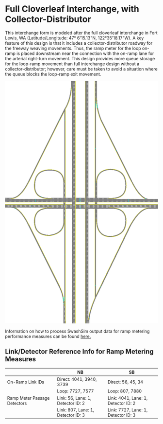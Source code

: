 ﻿# Full Cloverleaf Interchange, with Collector-Distributor

This interchange form is modeled after the full cloverleaf interchange in Fort Lewis, WA (Latitude/Longitude: 47° 6'15.13"N, 122°35'18.17"W). A key feature of this design is that it includes a collector-distributor roadway for the freeway weaving movements. Thus, the ramp meter for the loop on-ramp is placed downstream near the connection with the on-ramp lane for the arterial right-turn movement. This design provides more queue storage for the loop-ramp movement than full interchange design without a collector-distributor; however, care must be taken to avoid a situation where the queue blocks the loop-ramp exit movement.

<img src="FullClo_with C-D_Network_Graphic.png"/>

Information on how to process SwashSim output data for ramp metering performance measures can be found [here.](https://swashsim.miraheze.org/wiki/Tutorial_Ramp_Metering_Measures)

## Link/Detector Reference Info for Ramp Metering Measures 

|              |   NB   |   SB   |
|--------------|--------|--------|
| On-Ramp Link IDs  | Direct: 4041, 3940, 3739 | Direct: 56, 45, 34 |
|                   | Loop: 7727, 7577   | Loop: 807, 7880 |  
| Ramp Meter Passage Detectors | Link: 56, Lane: 1, Detector ID: 2 | Link: 4041, Lane: 1, Detector ID: 2 |
|                              | Link: 807, Lane: 1, Detector ID: 3 | Link: 7727, Lane: 1, Detector ID: 3 |

